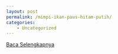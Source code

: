 ```yaml
---
layout: post
permalink: /mimpi-ikan-paus-hitam-putih/
categories:
    - Uncategorized
---
```


[Baca Selengkapnya](/03)